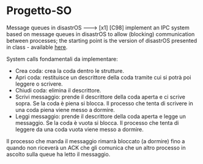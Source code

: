 # Progetto-SO

Message queues in disastrOS ---> [x1] [C98]
implement an IPC system based on message queues in disastrOS to allow (blocking) communication between processes;
the starting point is the version of disastrOS presented in class - 
available [here](https://gitlab.com/grisetti/sistemi_operativi_2019_20/-/tree/master/source/08_disastrOS/disastrOS_04_resources).

System calls fondamentali da implementare:
- Crea coda: crea la coda dentro le strutture.
- Apri coda: restituisce un descrittore della coda tramite cui si potrà poi leggere o scrivere. 
- Chiudi coda: elimina il descrittore.
- Scrivi messaggio: prende il descrittore della coda aperta e ci scrive sopra. Se la coda è piena si blocca. Il processo che tenta di scrivere in una coda piena viene messo a dormire. 
- Leggi messaggio: prende il descrittore della coda aperta e legge un messaggio. Se la coda è vuota si blocca. Il processo che tenta di leggere da una coda vuota viene messo a dormire. 

Il processo che manda il messaggio rimarrà bloccato (a dormire) fino a quando non riceverà un ACK che gli comunica che un altro processo in ascolto sulla queue ha letto il messaggio.

